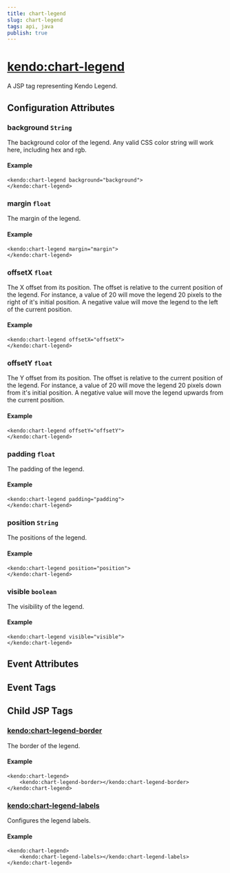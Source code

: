 ```yaml
---
title: chart-legend
slug: chart-legend
tags: api, java
publish: true
---
```


# <kendo:chart-legend>
A JSP tag representing Kendo Legend.

## Configuration Attributes


### background `String`

The background color of the legend. Any valid CSS color string will work here, including hex and rgb.

#### Example
    <kendo:chart-legend background="background">
    </kendo:chart-legend>
    

### margin `float`

The margin of the legend.

#### Example
    <kendo:chart-legend margin="margin">
    </kendo:chart-legend>
    

### offsetX `float`

The X offset from its position.  The offset is relative to the current position of the legend.
For instance, a value of 20 will move the legend 20 pixels to the right of it's initial position.  A negative value will move the legend
to the left of the current position.

#### Example
    <kendo:chart-legend offsetX="offsetX">
    </kendo:chart-legend>
    

### offsetY `float`

The Y offset from its position.  The offset is relative to the current position of the legend.
For instance, a value of 20 will move the legend 20 pixels down from it's initial position.  A negative value will move the legend
upwards from the current position.

#### Example
    <kendo:chart-legend offsetY="offsetY">
    </kendo:chart-legend>
    

### padding `float`

The padding of the legend.

#### Example
    <kendo:chart-legend padding="padding">
    </kendo:chart-legend>
    

### position `String`

The positions of the legend.

#### Example
    <kendo:chart-legend position="position">
    </kendo:chart-legend>
    

### visible `boolean`

The visibility of the legend.

#### Example
    <kendo:chart-legend visible="visible">
    </kendo:chart-legend>
    

## Event Attributes


## Event Tags
  

## Child JSP Tags

### [<kendo:chart-legend-border>](/api/wrappers/jsp/chart/legend-border)

The border of the legend.

#### Example

    <kendo:chart-legend>
        <kendo:chart-legend-border></kendo:chart-legend-border>
    </kendo:chart-legend>
 
### [<kendo:chart-legend-labels>](/api/wrappers/jsp/chart/legend-labels)

Configures the legend labels.

#### Example

    <kendo:chart-legend>
        <kendo:chart-legend-labels></kendo:chart-legend-labels>
    </kendo:chart-legend>
 
